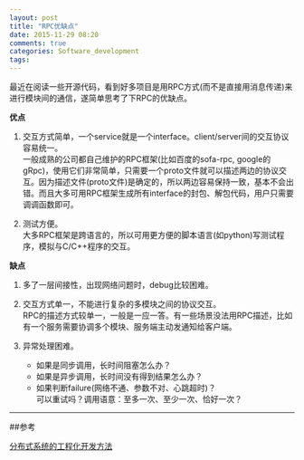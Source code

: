 ```yaml
---
layout: post
title: "RPC优缺点"
date: 2015-11-29 08:20
comments: true
categories: Software_development
tags: 
---
```



最近在阅读一些开源代码，看到好多项目是用RPC方式(而不是直接用消息传递)来进行模块间的通信，遂简单思考了下RPC的优缺点。

<!--more-->

**优点**

1. 交互方式简单，一个service就是一个interface。client/server间的交互协议容易统一。  
	一般成熟的公司都自己维护的RPC框架(比如百度的sofa-rpc, google的gRpc)，使用它们非常简单，只需要一个proto文件就可以描述两边的协议交互。因为描述文件(proto文件)是确定的，所以两边容易保持一致，基本不会出错。而且大多可用RPC框架生成所有interface的封包、解包代码，用户只需要调调函数即可。

2. 测试方便。  
	大多RPC框架是跨语言的，所以可用更方便的脚本语言(如python)写测试程序，模拟与C/C++程序的交互。
	
**缺点**

1. 多了一层间接性，出现网络问题时，debug比较困难。

2. 交互方式单一，不能进行复杂的多模块之间的协议交互。  
	RPC的描述方式较单一，一般是一应一答。有一些场景没法用RPC描述，比如有一个服务需要协调多个模块、服务端主动发通知给客户端。
	
3. 异常处理困难。
	- 如果是同步调用，长时间阻塞怎么办？
	- 如果是异步调用，长时间没有得到结果怎么办？
	- 如果判断failure(网络不通、参数不对、心跳超时)？  
		可以重试吗？调用语意：至多一次、至少一次、恰好一次？
		
------------------------------------------------
##参考

[分布式系统的工程化开发方法](http://blog.csdn.net/solstice/article/details/5950190)


